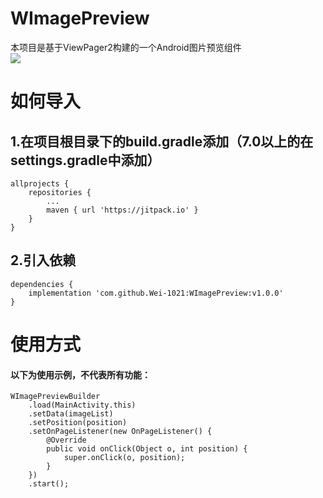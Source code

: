 # WImagePreview
本项目是基于ViewPager2构建的一个Android图片预览组件\
[![](https://jitpack.io/v/Wei-1021/WImagePreview.svg)](https://jitpack.io/#Wei-1021/WImagePreview)

# 如何导入
## 1.在项目根目录下的build.gradle添加（7.0以上的在settings.gradle中添加）
```
allprojects {
    repositories {
        ...
        maven { url 'https://jitpack.io' }
    }
}
```
## 2.引入依赖
```
dependencies {
    implementation 'com.github.Wei-1021:WImagePreview:v1.0.0'
}
```

# 使用方式
#### 以下为使用示例，不代表所有功能：
```
WImagePreviewBuilder
    .load(MainActivity.this)
    .setData(imageList)
    .setPosition(position)
    .setOnPageListener(new OnPageListener() {
        @Override
        public void onClick(Object o, int position) {
            super.onClick(o, position);
        }
    })
    .start();
```
